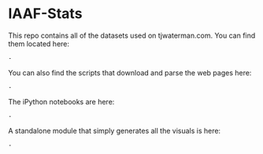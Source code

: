 # IAAF-Stats

This repo contains all of the datasets used on tjwaterman.com. You can find them located here:

	-

You can also find the scripts that download and parse the web pages here:

	-

The iPython notebooks are here:

	-

A standalone module that simply generates all the visuals is here:

	-
